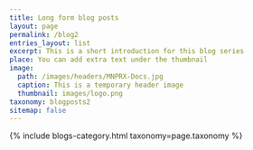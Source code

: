 ```yaml
---
title: Long form blog posts
layout: page
permalink: /blog2
entries_layout: list
excerpt: This is a short introduction for this blog series
place: You can add extra text under the thumbnail
image:
  path: /images/headers/MNPRX-Docs.jpg
  caption: This is a temporary header image
  thumbnail: images/logo.png
taxonomy: blogposts2
sitemap: false
---
```


<div class="blog-list entries-{{ page.entries_layout | default: 'list' }}">
    {% include blogs-category.html taxonomy=page.taxonomy %}
</div>


